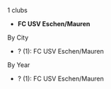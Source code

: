 1 clubs

- **FC USV Eschen/Mauren**




By City

- ? (1): FC USV Eschen/Mauren 




By Year

- ? (1):   FC USV Eschen/Mauren


